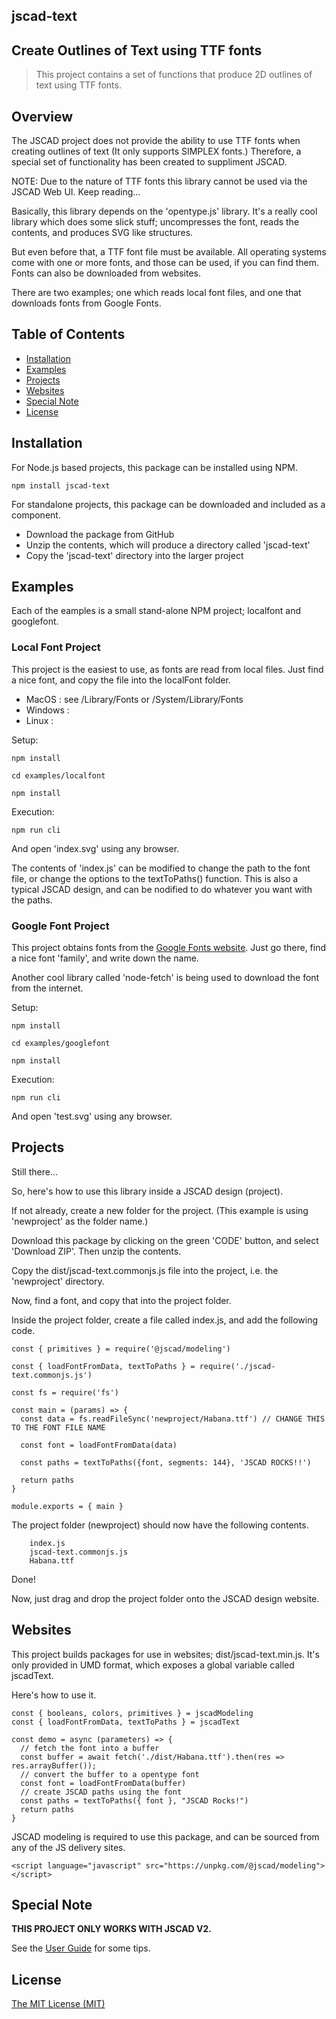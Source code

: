 ## jscad-text

## Create Outlines of Text using TTF fonts

> This project contains a set of functions that produce 2D outlines of text using TTF fonts.

## Overview

The JSCAD project does not provide the ability to use TTF fonts when creating outlines of text (It only supports SIMPLEX fonts.)
Therefore, a special set of functionality has been created to suppliment JSCAD.

NOTE: Due to the nature of TTF fonts this library cannot be used via the JSCAD Web UI. Keep reading...

Basically, this library depends on the 'opentype.js' library.
It's a really cool library which does some slick stuff; uncompresses the font, reads the contents, and produces SVG like structures.

But even before that, a TTF font file must be available.
All operating systems come with one or more fonts, and those can be used, if you can find them.
Fonts can also be downloaded from websites.

There are two examples; one which reads local font files, and one that downloads fonts from Google Fonts.

## Table of Contents

- [Installation](#installation)
- [Examples](#examples)
- [Projects](#projects)
- [Websites](#websites)
- [Special Note](#special-note)
- [License](#license)

## Installation

For Node.js based projects, this package can be installed using NPM.
```
npm install jscad-text
```

For standalone projects, this package can be downloaded and included as a component.
- Download the package from GitHub
- Unzip the contents, which will produce a directory called 'jscad-text'
- Copy the 'jscad-text' directory into the larger project

## Examples

Each of the eamples is a small stand-alone NPM project; localfont and googlefont.

### Local Font Project

This project is the easiest to use, as fonts are read from local files.
Just find a nice font, and copy the file into the localFont folder.
- MacOS : see /Library/Fonts or /System/Library/Fonts
- Windows :
- Linux : 

Setup:
```
npm install

cd examples/localfont

npm install
```

Execution:
```
npm run cli
```
And open 'index.svg' using any browser.

The contents of 'index.js' can be modified to change the path to the font file, or change the options to the textToPaths() function.
This is also a typical JSCAD design, and can be nodified to do whatever you want with the paths.

### Google Font Project

This project obtains fonts from the [Google Fonts website](https://fonts.google.com/).
Just go there, find a nice font 'family', and write down the name.

Another cool library called 'node-fetch' is being used to download the font from the internet.

Setup:
```
npm install

cd examples/googlefont

npm install
```

Execution:
```
npm run cli
```
And open 'test.svg' using any browser.

## Projects

Still there...

So, here's how to use this library inside a JSCAD design (project).

If not already, create a new folder for the project. (This example is using 'newproject' as the folder name.)

Download this package by clicking on the green 'CODE' button, and select 'Download ZIP'.
Then unzip the contents.

Copy the dist/jscad-text.commonjs.js file into the project, i.e. the 'newproject' directory.

Now, find a font, and copy that into the project folder.

Inside the project folder, create a file called index.js, and add the following code.
```
const { primitives } = require('@jscad/modeling')

const { loadFontFromData, textToPaths } = require('./jscad-text.commonjs.js')

const fs = require('fs')

const main = (params) => {
  const data = fs.readFileSync('newproject/Habana.ttf') // CHANGE THIS TO THE FONT FILE NAME

  const font = loadFontFromData(data)

  const paths = textToPaths({font, segments: 144}, 'JSCAD ROCKS!!')

  return paths
}

module.exports = { main }
```

The project folder (newproject) should now have the following contents.
```
    index.js
    jscad-text.commonjs.js
    Habana.ttf
```

Done!

Now, just drag and drop the project folder onto the JSCAD design website.

## Websites

This project builds packages for use in websites; dist/jscad-text.min.js.
It's only provided in UMD format, which exposes a global variable called jscadText.

Here's how to use it.
```
const { booleans, colors, primitives } = jscadModeling
const { loadFontFromData, textToPaths } = jscadText

const demo = async (parameters) => {
  // fetch the font into a buffer
  const buffer = await fetch('./dist/Habana.ttf').then(res => res.arrayBuffer());
  // convert the buffer to a opentype font
  const font = loadFontFromData(buffer)
  // create JSCAD paths using the font
  const paths = textToPaths({ font }, "JSCAD Rocks!")
  return paths
}
```

JSCAD modeling is required to use this package, and can be sourced from any of the JS delivery sites.
```
<script language="javascript" src="https://unpkg.com/@jscad/modeling"></script>
```


## Special Note

**THIS PROJECT ONLY WORKS WITH JSCAD V2.**

See the [User Guide](https://openjscad.xyz/guide.html) for some tips.

## License

[The MIT License (MIT)](./LICENSE)


